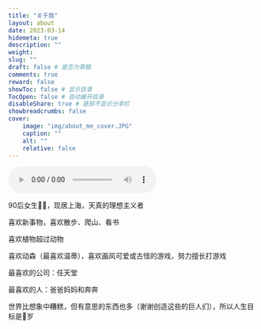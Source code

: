 ```yaml
---
title: "关于我"
layout: about
date: 2023-03-14
hidemeta: true
description: ""
weight:
slug: ""
draft: false # 是否为草稿
comments: true
reward: false
showToc: false # 显示目录
TocOpen: false # 自动展开目录
disableShare: true # 底部不显示分享栏
showbreadcrumbs: false
cover:
    image: "img/about_me_cover.JPG"
    caption: ""
    alt: ""
    relative: false
---
```

<audio controls autoplay>
    <source id="mp3" src="/audio/summer.mp3">
</audio>

90后女生👩‍🦰，现居上海，天真的理想主义者

喜欢新事物，喜欢散步、爬山、看书

喜欢植物超过动物

喜欢动森（最喜欢温蒂），喜欢画风可爱或古怪的游戏，努力擅长打游戏

最喜欢的公司：任天堂

最喜欢的人：爸爸妈妈和奔奔

世界比想象中糟糕，但有意思的东西也多（谢谢创造这些的巨人们），所以人生目标是💯岁